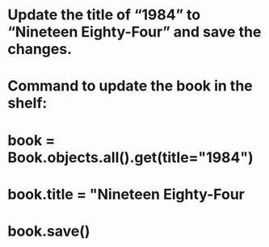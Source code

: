 # Update the title of “1984” to “Nineteen Eighty-Four” and save the changes.
# Command to update the book in the shelf:
# book = Book.objects.all().get(title="1984")
# book.title = "Nineteen Eighty-Four
# book.save()